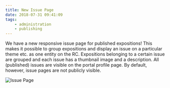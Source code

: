 ```yaml
---
title: New Issue Page
date: 2018-07-31 09:41:09
tags: 
	- administration 
	- publishing
---
```


We have a new responsive issue page for published expositions! This makes it possible to group expositions and display an issue on a particular theme etc. as one entity on the RC. Expositions belonging to a certain issue are grouped and each issue has a thumbnail image and a description. All (published) issues are visible on the portal profile page. By default, however, issue pages are not publicly visible. 

![Issue Page](https://societyforartisticresearch.github.io/rcblogpublic/images/issue_page.png)
